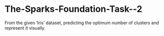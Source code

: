 # The-Sparks-Foundation-Task--2
From the given ‘Iris’ dataset, predicting the optimum number of clusters and represent it visually.
